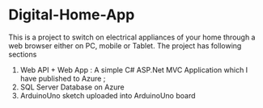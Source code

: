 # Digital-Home-App
This is a project to switch on electrical appliances of your home through a web browser either on PC, mobile or Tablet.
The project has following sections

1) Web API + Web App : A simple C# ASP.Net MVC Application which I have published to Azure ; 
2) SQL Server Database on Azure 
3) ArduinoUno sketch uploaded into ArduinoUno board


